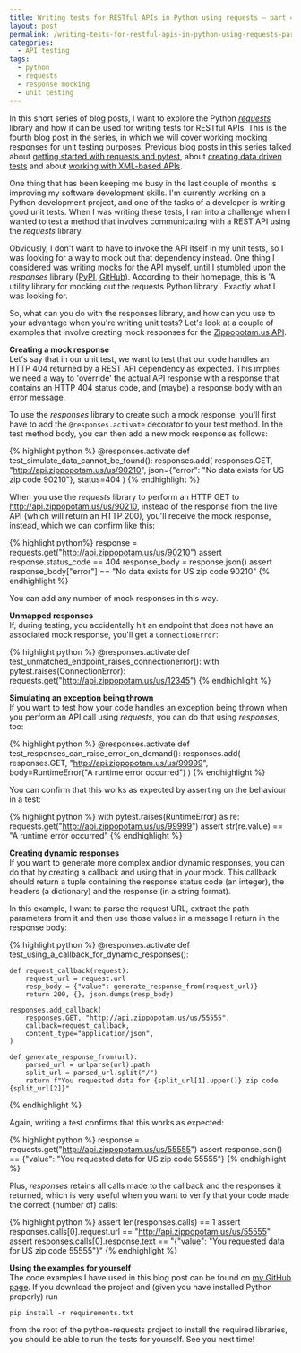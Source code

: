```yaml
---
title: Writing tests for RESTful APIs in Python using requests – part 4: mocking responses
layout: post
permalink: /writing-tests-for-restful-apis-in-python-using-requests-part-4-mocking-responses/
categories:
  - API testing
tags:
  - python
  - requests
  - response mocking
  - unit testing
---
```

In this short series of blog posts, I want to explore the Python _<a href="https://requests.readthedocs.io/en/master/" target="_blank" rel="noreferrer noopener">requests</a>_ library and how it can be used for writing tests for RESTful APIs. This is the fourth blog post in the series, in which we will cover working mocking responses for unit testing purposes. Previous blog posts in this series talked about [getting started with requests and pytest](https://www.ontestautomation.com/writing-tests-for-restful-apis-in-python-using-requests-part-1-basic-tests/), about [creating data driven tests](https://www.ontestautomation.com/writing-tests-for-restful-apis-in-python-using-requests-part-2-data-driven-tests/) and about [working with XML-based APIs](https://www.ontestautomation.com/writing-tests-for-restful-apis-in-python-using-requests-part-3-working-with-xml/).

One thing that has been keeping me busy in the last couple of months is improving my software development skills. I'm currently working on a Python development project, and one of the tasks of a developer is writing good unit tests. When I was writing these tests, I ran into a challenge when I wanted to test a method that involves communicating with a REST API using the _requests_ library.

Obviously, I don't want to have to invoke the API itself in my unit tests, so I was looking for a way to mock out that dependency instead. One thing I considered was writing mocks for the API myself, until I stumbled upon the _responses_ library (<a rel="noreferrer noopener" href="https://pypi.org/project/responses/" target="_blank">PyPI</a>, <a href="https://github.com/getsentry/responses" target="_blank" rel="noreferrer noopener">GitHub</a>). According to their homepage, this is 'A utility library for mocking out the requests Python library'. Exactly what I was looking for.

So, what can you do with the responses library, and how can you use to your advantage when you're writing unit tests? Let's look at a couple of examples that involve creating mock responses for the <a href="http://api.zippopotam.us/" target="_blank" rel="noreferrer noopener">Zippopotam.us API</a>.

**Creating a mock response**  
Let's say that in our unit test, we want to test that our code handles an HTTP 404 returned by a REST API dependency as expected. This implies we need a way to 'override' the actual API response with a response that contains an HTTP 404 status code, and (maybe) a response body with an error message.

To use the _responses_ library to create such a mock response, you'll first have to add the `@responses.activate` decorator to your test method. In the test method body, you can then add a new mock response as follows:

{% highlight python %}
@responses.activate
def test_simulate_data_cannot_be_found():
    responses.add(
        responses.GET,
        "http://api.zippopotam.us/us/90210",
        json={"error": "No data exists for US zip code 90210"},
        status=404
    )
{% endhighlight %}

When you use the _requests_ library to perform an HTTP GET to http://api.zippopotam.us/us/90210, instead of the response from the live API (which will return an HTTP 200), you'll receive the mock response, instead, which we can confirm like this:

{% highlight python%}
response = requests.get("http://api.zippopotam.us/us/90210")
assert response.status_code == 404
response_body = response.json()
assert response_body["error"] == "No data exists for US zip code 90210"
{% endhighlight %}

You can add any number of mock responses in this way.

**Unmapped responses**  
If, during testing, you accidentally hit an endpoint that does not have an associated mock response, you'll get a `ConnectionError`:

{% highlight python %}
@responses.activate
def test_unmatched_endpoint_raises_connectionerror():
    with pytest.raises(ConnectionError):
        requests.get("http://api.zippopotam.us/us/12345")
{% endhighlight %}

**Simulating an exception being thrown**  
If you want to test how your code handles an exception being thrown when you perform an API call using _requests_, you can do that using _responses_, too:

{% highlight python %}
@responses.activate
def test_responses_can_raise_error_on_demand():
    responses.add(
        responses.GET,
        "http://api.zippopotam.us/us/99999",
        body=RuntimeError("A runtime error occurred")
    )
{% endhighlight %}

You can confirm that this works as expected by asserting on the behaviour in a test:

{% highlight python %}
with pytest.raises(RuntimeError) as re:
    requests.get("http://api.zippopotam.us/us/99999")
assert str(re.value) == "A runtime error occurred"
{% endhighlight %}

**Creating dynamic responses**  
If you want to generate more complex and/or dynamic responses, you can do that by creating a callback and using that in your mock. This callback should return a tuple containing the response status code (an integer), the headers (a dictionary) and the response (in a string format).

In this example, I want to parse the request URL, extract the path parameters from it and then use those values in a message I return in the response body:

{% highlight python %}
@responses.activate
def test_using_a_callback_for_dynamic_responses():

    def request_callback(request):
        request_url = request.url
        resp_body = {"value": generate_response_from(request_url)}
        return 200, {}, json.dumps(resp_body)

    responses.add_callback(
        responses.GET, "http://api.zippopotam.us/us/55555",
        callback=request_callback,
        content_type="application/json",
    )

    def generate_response_from(url):
        parsed_url = urlparse(url).path
        split_url = parsed_url.split("/")
        return f"You requested data for {split_url[1].upper()} zip code {split_url[2]}"
{% endhighlight %}

Again, writing a test confirms that this works as expected:

{% highlight python %}
response = requests.get("http://api.zippopotam.us/us/55555")
assert response.json() == {"value": "You requested data for US zip code 55555"}
{% endhighlight %}

Plus, _responses_ retains all calls made to the callback and the responses it returned, which is very useful when you want to verify that your code made the correct (number of) calls:

{% highlight python %}
assert len(responses.calls) == 1
assert responses.calls[0].request.url == "http://api.zippopotam.us/us/55555"
assert responses.calls[0].response.text == "{"value": "You requested data for US zip code 55555"}"
{% endhighlight %}

**Using the examples for yourself**  
The code examples I have used in this blog post can be found on <a href="https://github.com/basdijkstra/ota-examples/tree/master/python-requests" target="_blank" rel="noreferrer noopener">my GitHub page</a>. If you download the project and (given you have installed Python properly) run

`pip install -r requirements.txt`

from the root of the python-requests project to install the required libraries, you should be able to run the tests for yourself. See you next time!